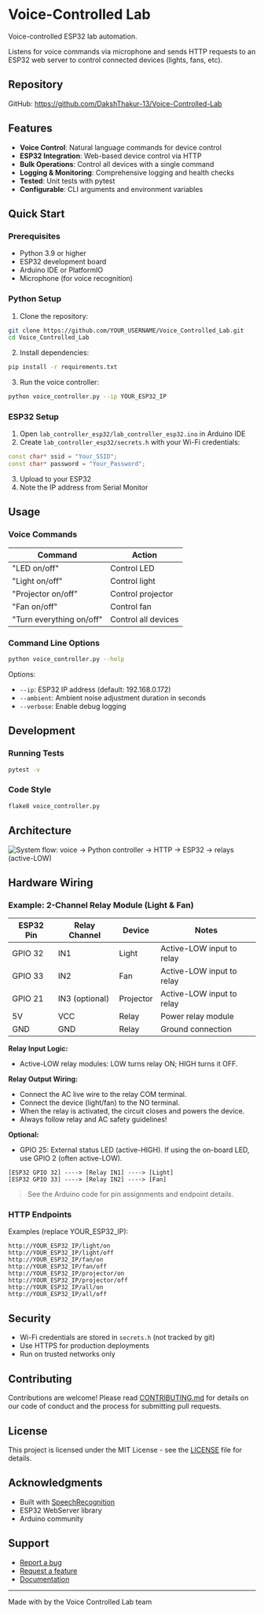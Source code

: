 ﻿# Voice-Controlled Lab

Voice-controlled ESP32 lab automation.

Listens for voice commands via microphone and sends HTTP requests to an ESP32 web server to control connected devices (lights, fans, etc).

## Repository

GitHub: https://github.com/DakshThakur-13/Voice-Controlled-Lab

## Features

-  **Voice Control**: Natural language commands for device control
-  **ESP32 Integration**: Web-based device control via HTTP
-  **Bulk Operations**: Control all devices with a single command
-  **Logging & Monitoring**: Comprehensive logging and health checks
-  **Tested**: Unit tests with pytest
-  **Configurable**: CLI arguments and environment variables

##  Quick Start

### Prerequisites

- Python 3.9 or higher
- ESP32 development board
- Arduino IDE or PlatformIO
- Microphone (for voice recognition)

### Python Setup

1. Clone the repository:
```bash
git clone https://github.com/YOUR_USERNAME/Voice_Controlled_Lab.git
cd Voice_Controlled_Lab
```

2. Install dependencies:
```bash
pip install -r requirements.txt
```

3. Run the voice controller:
```bash
python voice_controller.py --ip YOUR_ESP32_IP
```

### ESP32 Setup

1. Open `lab_controller_esp32/lab_controller_esp32.ino` in Arduino IDE
2. Create `lab_controller_esp32/secrets.h` with your Wi-Fi credentials:
```cpp
const char* ssid = "Your_SSID";
const char* password = "Your_Password";
```
3. Upload to your ESP32
4. Note the IP address from Serial Monitor

##  Usage

### Voice Commands

| Command | Action |
|---------|--------|
| "LED on/off" | Control LED |
| "Light on/off" | Control light |
| "Projector on/off" | Control projector |
| "Fan on/off" | Control fan |
| "Turn everything on/off" | Control all devices |

### Command Line Options

```bash
python voice_controller.py --help
```

Options:
- `--ip`: ESP32 IP address (default: 192.168.0.172)
- `--ambient`: Ambient noise adjustment duration in seconds
- `--verbose`: Enable debug logging

##  Development

### Running Tests

```bash
pytest -v
```

### Code Style

```bash
flake8 voice_controller.py
```

##  Architecture

![System flow: voice -> Python controller -> HTTP -> ESP32 -> relays (active-LOW)](docs/diagrams/system-overview.png)

##  Hardware Wiring

### Example: 2-Channel Relay Module (Light & Fan)

| ESP32 Pin | Relay Channel | Device   | Notes                       |
|-----------|---------------|----------|-----------------------------|
| GPIO 32   | IN1           | Light    | Active-LOW input to relay   |
| GPIO 33   | IN2           | Fan      | Active-LOW input to relay   |
| GPIO 21   | IN3 (optional)| Projector| Active-LOW input to relay   |
| 5V        | VCC          | Relay  | Power relay module   |
| GND       | GND          | Relay  | Ground connection    |

**Relay Input Logic:**
- Active-LOW relay modules: LOW turns relay ON; HIGH turns it OFF.

**Relay Output Wiring:**
- Connect the AC live wire to the relay COM terminal.
- Connect the device (light/fan) to the NO terminal.
- When the relay is activated, the circuit closes and powers the device.
- Always follow relay and AC safety guidelines!

**Optional:**
- GPIO 25: External status LED (active-HIGH). If using the on-board LED, use GPIO 2 (often active-LOW).

```
[ESP32 GPIO 32] ----> [Relay IN1] ----> [Light]
[ESP32 GPIO 33] ----> [Relay IN2] ----> [Fan]
```

> See the Arduino code for pin assignments and endpoint details.

### HTTP Endpoints

Examples (replace YOUR_ESP32_IP):

```
http://YOUR_ESP32_IP/light/on
http://YOUR_ESP32_IP/light/off
http://YOUR_ESP32_IP/fan/on
http://YOUR_ESP32_IP/fan/off
http://YOUR_ESP32_IP/projector/on
http://YOUR_ESP32_IP/projector/off
http://YOUR_ESP32_IP/all/on
http://YOUR_ESP32_IP/all/off
```

##  Security

- Wi-Fi credentials are stored in `secrets.h` (not tracked by git)
- Use HTTPS for production deployments
- Run on trusted networks only

##  Contributing

Contributions are welcome! Please read [CONTRIBUTING.md](CONTRIBUTING.md) for details on our code of conduct and the process for submitting pull requests.

##  License

This project is licensed under the MIT License - see the [LICENSE](LICENSE) file for details.

##  Acknowledgments

- Built with [SpeechRecognition](https://github.com/Uberi/speech_recognition)
- ESP32 WebServer library
- Arduino community

##  Support

-  [Report a bug](https://github.com/YOUR_USERNAME/Voice_Controlled_Lab/issues)
-  [Request a feature](https://github.com/YOUR_USERNAME/Voice-Controlled-Lab/issues)
-  [Documentation](https://github.com/YOUR_USERNAME/Voice-Controlled-Lab/wiki)

---

Made with  by the Voice Controlled Lab team
